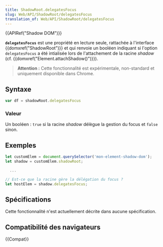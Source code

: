 ```yaml
---
title: ShadowRoot.delegatesFocus
slug: Web/API/ShadowRoot/delegatesFocus
translation_of: Web/API/ShadowRoot/delegatesFocus
---
```


{{APIRef("Shadow DOM")}}

**`delegatesFocus`** est une propriété en lecture seule, rattachée à l'interface {{domxref("ShadowRoot")}} et qui renvoie un booléen indiquant si l'option `delegatesFocus` a été intialisée lors de l'attachement de la racine _shadow_ (cf. {{domxref("Element.attachShadow()")}}).

> **Attention :** Cette fonctionnalité est expérimentale, non-standard et uniquement disponible dans Chrome.

## Syntaxe

```js
var df = shadowRoot.delegatesFocus
```

### Valeur

Un booléen : `true` si la racine _shadow_ délègue la gestion du focus et `false` sinon.

## Exemples

```js
let customElem = document.querySelector('mon-element-shadow-dom');
let shadow = customElem.shadowRoot;

  ...

// Est-ce que la racine gère la délégation du focus ?
let hostElem = shadow.delegatesFocus;
```

## Spécifications

Cette fonctionnalité n'est actuellement décrite dans aucune spécification.

## Compatibilité des navigateurs

{{Compat}}

